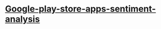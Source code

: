 # [Google-play-store-apps-sentiment-analysis](https://public.tableau.com/profile/shail.shouryya#!/vizhome/GooglePlayStoreAppsSentimentAnalysis/S_byAppSize)
